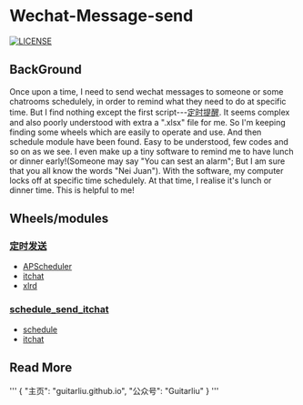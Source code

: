 # Wechat-Message-send
[![LICENSE](https://img.shields.io/badge/license-Anti%20996-blue.svg)](https://github.com/996icu/996.ICU/blob/master/LICENSE)

## BackGround
Once upon a time, I need to send wechat messages to someone or some chatrooms schedulely, in order to remind what they need to do at specific time. But I find nothing except the first script---[定时提醒](https://github.com/guitarliu/Wechat-Message-send/blob/master/定时提醒.py). It seems complex and also poorly understood with extra a ".xlsx" file for me. So I'm keeping finding some wheels which are easily to operate and use. And then schedule module have been found. Easy to be understood, few codes and so on as we see. I even make up a tiny software to remind me to have lunch or dinner early!(Someone may say "You can sest an alarm"; But I am sure that you all know the words "Nei Juan"). With the software, my computer locks off at specific time schedulely. At that time, I realise it's lunch or dinner time. This is helpful to me! 
## Wheels/modules
### [定时发送](https://github.com/guitarliu/Wechat-Message-send/blob/master/定时提醒.py)
- [APScheduler](https://apscheduler.readthedocs.io/en/stable/)
- [itchat](https://itchat.readthedocs.io/zh/latest)
- [xlrd](https://xlrd.readthedocs.io/en/latest)
### [schedule_send_itchat](https://github.com/guitarliu/Wechat-Message-send/blob/master/schedule_send_itchat.py)
- [schedule](https://schedule.readthedocs.io/en/stable)
- [itchat](https://itchat.readthedocs.io/zh/latest)
## Read More
'''
{
  "主页": "guitarliu.github.io",
  "公众号": "Guitarliu"
}
'''
